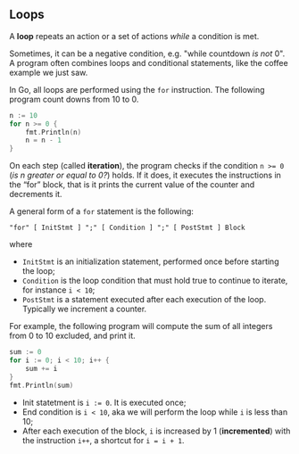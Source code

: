 ## Loops

A **loop** repeats an action or a set of actions *while* a condition is met.

Sometimes, it can be a negative condition, e.g. "while countdown *is not* 0". A program often combines loops and conditional statements, like the coffee example we just saw.

In Go, all loops are performed using the `for` instruction. The following program count downs from 10 to 0.

```go
n := 10
for n >= 0 {
	fmt.Println(n)
	n = n - 1
}
```

On each step (called **iteration**), the program checks if the condition `n >= 0` (*is n greater or equal to 0?*) holds. If it does, it executes the instructions in the “for” block, that is it prints the current value of the counter and decrements it.

A general form of a `for` statement is the following:

```
"for" [ InitStmt ] ";" [ Condition ] ";" [ PostStmt ] Block
```

where

* `InitStmt` is an initialization statement, performed once before starting the loop;
* `Condition` is the loop condition that must hold true to continue to iterate, for instance `i < 10`;
* `PostStmt` is a statement executed after each execution of the loop. Typically we increment a counter.

For example, the following program will compute the sum of all integers from 0 to 10 excluded, and print it.

```go
sum := 0
for i := 0; i < 10; i++ {
	sum += i
}
fmt.Println(sum)
```

* Init statetment is `i := 0`. It is executed once;
* End condition is `i < 10`, aka we will perform the loop while `i` is less than 10;
* After each execution of the block, `i` is increased by 1 (**incremented**)  with the instruction `i++`, a shortcut for `i = i + 1`.
